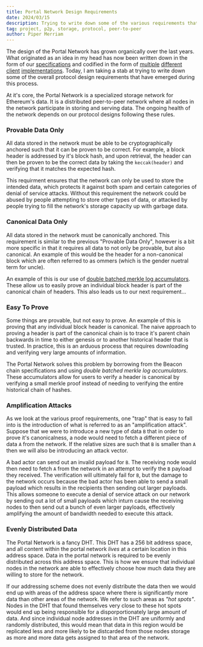 ```yaml
---
title: Portal Network Design Requirements
date: 2024/03/15
description: Trying to write down some of the various requirements that are required for Portal Network protocol designs.
tag: project, p2p, storage, protocol, peer-to-peer
author: Piper Merriam
---
```


The design of the Portal Network has grown organically over the last years.  What originated as an idea in my head has now been written down in the form of our [specifications](https://github.com/ethereum/portal-network-specs) and codified in the form of [multiple](https://github.com/optimism-java/shisui) [different](https://github.com/ethereumjs/ultralight) [client](https://github.com/status-im/nimbus-eth1/tree/master/fluffy) [implementations](https://github.com/ethereum/trin/).  Today, I am taking a stab at trying to write down some of the overall protocol design requirements that have emerged during this process.

At it's core, the Portal Network is a specialized storage network for
Ethereum's data.  It is a distributed peer-to-peer network where all nodes in
the network participate in storing and serving data.  The ongoing health of the
network depends on our protocol designs following these rules.

### Provable Data Only

All data stored in the network must be able to be cryptographically anchored
such that it can be proven to be correct.  For example, a block header is
addressed by it's block hash, and upon retrieval, the header can then be proven
to be the correct data by taking the `keccak(header)` and verifying that it
matches the expected hash.

This requirment ensures that the network can only be used to store the intended
data, which protects it against both spam and certain categories of denial of
service attacks.  Without this requirement the network could be abused by
people attempting to store other types of data, or attacked by people trying to
fill the network's storage capacity up with garbage data.

### Canonical Data Only

All data stored in the network must be canonically anchored.  This requirement
is similar to the previous "Provable Data Only", however is a bit more specific
in that it requires all data to not only be provable, but also canonical.  An
example of this would be the header for a non-canonical block which are often
referred to as ommers (which is the gender nuetral term for uncle).  

An example of this is our use of [double batched merkle log
accumulators](https://github.com/ethereum/EIPs/pull/8277).  These allow us to
easily prove an individual block header is part of the canonical chain of
headers.  This also leads us to our next requirement...

### Easy To Prove

Some things are provable, but not easy to prove.  An example of this is proving
that any individual block header is canonical.  The naive approach to proving a
header is part of the canonical chain is to trace it's parent chain backwards
in time to either genesis or to another historical header that is trusted.  In
practice, this is an arduous process that requires downloading and verifying
very large amounts of information.

The Portal Network solves this problem by borrowing from the Beacon chain
specifications and using *double batched merkle log accumulators*.  These
accumulators allow for users to verify a header is canonical by verifying a
small merkle proof instead of needing to verifying the entire historical chain
of hashes.


### Amplification Attacks

As we look at the various proof requirements, one "trap" that is easy to fall
into is the introduction of what is referred to as an "amplification attack".
Suppose that we were to introduce a new type of data `B` that in order to prove
it's canonicalness, a node would need to fetch a different piece of data `A`
from the network.  If the relative sizes are such that `B` is smaller than `A`
then we will also be introducing an attack vector.  

A bad actor can send out an invalid payload for `B`.  The receiving node would
then need to fetch `A` from the network in an attempt to verify the `B` payload
they received.  The verification will ultimately fail for `B`, but the damage
to the network occurs because the bad actor has been able to send a small
payload which results in the recipients then sending out larger payloads.  This
allows someone to execute a denial of service attack on our network by sending
out a lot of small payloads which inturn cause the receiving nodes to then send
out a bunch of even larger payloads, effectively amplifying the amount of
bandwidth needed to execute this attack.


### Evenly Distributed Data

The Portal Network is a fancy DHT.  This DHT has a 256 bit address space, and
all content within the portal network *lives* at a certain location in this
address space.  Data in the portal network is required to be evenly distributed
across this address space.  This is how we ensure that individual nodes in the
network are able to effectively choose how much data they are willing to store
for the network.

If our addressing scheme does not evenly distribute the data then we would end
up with areas of the address space where there is significantly more data than
other areas of the network.  We refer to such areas as *"hot spots"*.  Nodes in
the DHT that found themselves very close to these hot spots would end up being
responsible for a disporportionately large amount of data.  And since
individual node addresses in the DHT are uniformly and randomly distributed,
this would mean that data in this region would be replicated less and more
likely to be distcarded from those nodes storage as more and more data gets
assigned to that area of the network.
